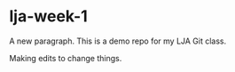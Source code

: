 # lja-week-1

A new paragraph.
This is a demo repo for my LJA Git class.

Making edits to change things.